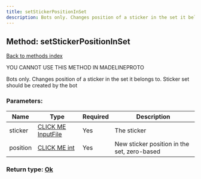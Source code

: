 ```yaml
---
title: setStickerPositionInSet
description: Bots only. Changes position of a sticker in the set it belongs to. Sticker set should be created by the bot
---
```

## Method: setStickerPositionInSet  
[Back to methods index](index.md)


YOU CANNOT USE THIS METHOD IN MADELINEPROTO


Bots only. Changes position of a sticker in the set it belongs to. Sticker set should be created by the bot

### Parameters:

| Name     |    Type       | Required | Description |
|----------|---------------|----------|-------------|
|sticker|[CLICK ME InputFile](../types/InputFile.md) | Yes|The sticker|
|position|[CLICK ME int](../types/int.md) | Yes|New sticker position in the set, zero-based|


### Return type: [Ok](../types/Ok.md)

